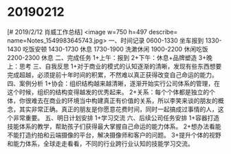 # 20190212

[# 2019/2/12 肖威工作总结]
<image w=750 h=497 describe= name=Notes_1549983645743.jpg>
一、时间记录
0600-1330 坐车报到
1330-1430 吃饭安顿
1430-1730 休息
1730-1900 洗漱休闲
1900-2200 休闲吃饭
2200-2300 休息
二、完成任务
1+上午：报到
2+下午：休息+品牌塑造
3+晚上：思考
三、自我反思
1+对于商业的模式的认知逐渐的清晰，发现有些东西想要完成超越，必须提前十年时间的积累，不然难以真正获得改变自己命运的能力。
四、案例分析
1+协会：组织结构越来越清晰，逐渐开始实行公司体系的管理，在这个时候，组织的结构变得越发的优秀起来。
2+关系：每个个体都是独立的个体，你很难去在商业的环境当中构建真正有价值的关系，所以李笑来谈的朋友的概念，其实非常正确。真正的朋友是你愿意花费时间，同时一起搞成过事情的人，这个非常重要。
五、明日计划安排
1+学习交流
六、后续公司任务安排
1+容器打造技能体系的教学，帮助孩子们获得最大掌握自己命运的能力体系。
2+想办法看能不能打造约拍和云端摄像的平台，解决摄像师和客户的问题。
3+提升个体的视野和能力体系，全球走走看看，不同的行业跨行业认知的技能学习交流。
